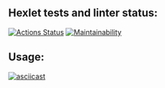 ## Hexlet tests and linter status:
[![Actions Status](https://github.com/ikoriza/frontend-project-lvl1/actions/workflows/hexlet-check.yml/badge.svg)](https://github.com/ikoriza/frontend-project-lvl1/actions)
[![Maintainability](https://api.codeclimate.com/v1/badges/5f6a82f81877cd9e86ea/maintainability)](https://codeclimate.com/github/ikoriza/frontend-project-lvl1/maintainability)

## Usage:
[![asciicast](https://asciinema.org/a/646063.svg)](https://asciinema.org/a/646063)
